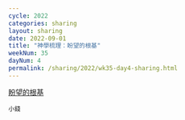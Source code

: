 ```yaml
---
cycle: 2022
categories: sharing
layout: sharing
date: 2022-09-01
title: "神學梳理：盼望的根基"
weekNum: 35
dayNum: 4
permalink: /sharing/2022/wk35-day4-sharing.html
---
```


[盼望的根基](https://eccseattle.github.io/media/sharing/2022/wk035/2022-09-01-bin.m4a)

`小錢`
